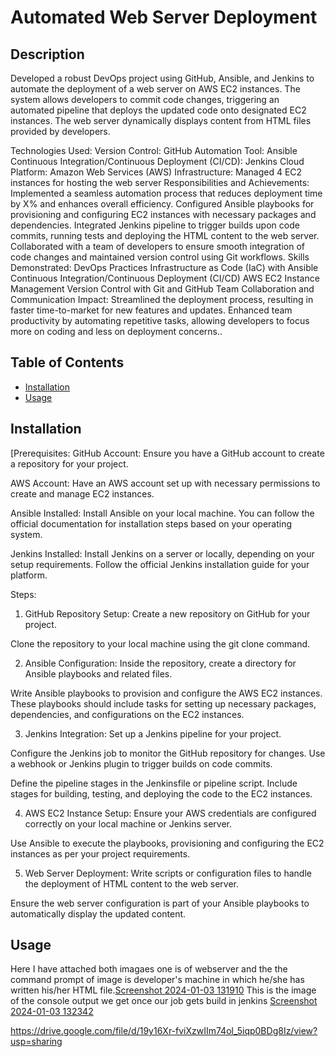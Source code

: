 # Automated Web Server Deployment

## Description

Developed a robust DevOps project using GitHub, Ansible, and Jenkins to automate the deployment of a web server on AWS EC2 instances. The system allows developers to commit code changes, triggering an automated pipeline that deploys the updated code onto designated EC2 instances. The web server dynamically displays content from HTML files provided by developers.

Technologies Used:
Version Control: GitHub
Automation Tool: Ansible
Continuous Integration/Continuous Deployment (CI/CD): Jenkins
Cloud Platform: Amazon Web Services (AWS)
Infrastructure: Managed 4 EC2 instances for hosting the web server
Responsibilities and Achievements:
Implemented a seamless automation process that reduces deployment time by X% and enhances overall efficiency.
Configured Ansible playbooks for provisioning and configuring EC2 instances with necessary packages and dependencies.
Integrated Jenkins pipeline to trigger builds upon code commits, running tests and deploying the HTML content to the web server.
Collaborated with a team of developers to ensure smooth integration of code changes and maintained version control using Git workflows.
Skills Demonstrated:
DevOps Practices
Infrastructure as Code (IaC) with Ansible
Continuous Integration/Continuous Deployment (CI/CD)
AWS EC2 Instance Management
Version Control with Git and GitHub
Team Collaboration and Communication
Impact:
Streamlined the deployment process, resulting in faster time-to-market for new features and updates.
Enhanced team productivity by automating repetitive tasks, allowing developers to focus more on coding and less on deployment concerns..

## Table of Contents

- [Installation](#installation)
- [Usage](#usage)

## Installation

[Prerequisites:
GitHub Account:
Ensure you have a GitHub account to create a repository for your project.

AWS Account:
Have an AWS account set up with necessary permissions to create and manage EC2 instances.

Ansible Installed:
Install Ansible on your local machine. You can follow the official documentation for installation steps based on your operating system.

Jenkins Installed:
Install Jenkins on a server or locally, depending on your setup requirements. Follow the official Jenkins installation guide for your platform.

Steps:
1. GitHub Repository Setup:
Create a new repository on GitHub for your project.

Clone the repository to your local machine using the git clone command.

2. Ansible Configuration:
Inside the repository, create a directory for Ansible playbooks and related files.

Write Ansible playbooks to provision and configure the AWS EC2 instances. These playbooks should include tasks for setting up necessary packages, dependencies, and configurations on the EC2 instances.

3. Jenkins Integration:
Set up a Jenkins pipeline for your project.

Configure the Jenkins job to monitor the GitHub repository for changes. Use a webhook or Jenkins plugin to trigger builds on code commits.

Define the pipeline stages in the Jenkinsfile or pipeline script. Include stages for building, testing, and deploying the code to the EC2 instances.

4. AWS EC2 Instance Setup:
Ensure your AWS credentials are configured correctly on your local machine or Jenkins server.

Use Ansible to execute the playbooks, provisioning and configuring the EC2 instances as per your project requirements.

5. Web Server Deployment:
Write scripts or configuration files to handle the deployment of HTML content to the web server.

Ensure the web server configuration is part of your Ansible playbooks to automatically display the updated content.
## Usage

Here I have attached both imagaes one is of webserver and the the command prompt of image is developer's machine in which he/she has written his/her HTML file.[Screenshot 2024-01-03 131910](https://github.com/furkanshaikh04/Project1/assets/140544257/93dd6771-3e40-4bd6-8edb-21d592d77713)
This is the image of the console output we get once our job gets build in jenkins [Screenshot 2024-01-03 132342](https://github.com/furkanshaikh04/Project1/assets/140544257/437d8544-58ce-488d-b3ae-93ae89c79529)

https://drive.google.com/file/d/19y16Xr-fviXzwIIm74ol_5iqp0BDg8Iz/view?usp=sharing

